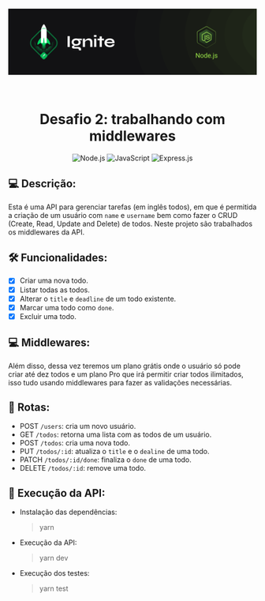 <p align="center">
  <img src=".github/capa-ignite-nodejs.png" alt="Ignite Node.js">
</p>

<br>

<h1 align="center">
  Desafio 2: trabalhando com middlewares
</h1>

<p align="center">
  <img src="https://img.shields.io/badge/Node.js-339933?style=for-the-badge&logo=nodedotjs&logoColor=white" alt="Node.js">
  <img src="https://img.shields.io/badge/JavaScript-323330?style=for-the-badge&logo=javascript&logoColor=F7DF1E" alt="JavaScript">
  <img src="https://img.shields.io/badge/Express.js-000000?style=for-the-badge&logo=express&logoColor=white" alt="Express.js">
</p>

## :computer: Descrição:
Esta é uma API para gerenciar tarefas (em inglês todos), em que é permitida a criação de um usuário com `name` e `username` bem como fazer o CRUD (Create, Read, Update and Delete) de todos. Neste projeto são trabalhados os middlewares da API.

## :hammer_and_wrench: Funcionalidades:
- [x] Criar uma nova todo.
- [x] Listar todas as todos.
- [x] Alterar o `title` e `deadline` de um todo existente.
- [x] Marcar uma todo como `done`.
- [x] Excluir uma todo.

## :computer: Middlewares:
Além disso, dessa vez teremos um plano grátis onde o usuário só pode criar até dez todos e um plano Pro que irá permitir criar todos ilimitados, isso tudo usando middlewares para fazer as validações necessárias.

## :link: Rotas:
- POST `/users`: cria um novo usuário.
- GET `/todos`: retorna uma lista com as todos de um usuário.
- POST `/todos`: cria uma nova todo.
- PUT `/todos/:id`: atualiza o `title` e o `dealine` de uma todo.
- PATCH `/todos/:id/done`: finaliza o `done` de uma todo.
- DELETE `/todos/:id`: remove uma todo.

## :memo: Execução da API:
- Instalação das dependências:
  > yarn

- Execução da API:
  > yarn dev

- Execução dos testes:
  > yarn test
